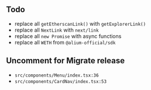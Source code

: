 ## Todo
- replace all `getEtherscanLink()` with `getExplorerLink()`
- replace all `NextLink` with `next/link`
- replace all `new Promise` with async functions
- replace all `WETH` from `@alium-official/sdk`

## Uncomment for Migrate release
- `src/components/Menu/index.tsx:36`
- `src/components/CardNav/index.tsx:53`
